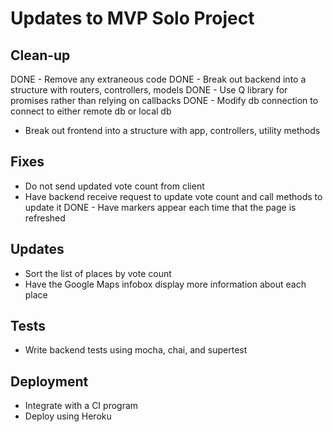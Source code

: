 # Updates to MVP Solo Project #

## Clean-up ##

DONE - Remove any extraneous code
DONE - Break out backend into a structure with routers, controllers, models
DONE - Use Q library for promises rather than relying on callbacks
DONE - Modify db connection to connect to either remote db or local db
- Break out frontend into a structure with app, controllers, utility methods


## Fixes ##

- Do not send updated vote count from client
- Have backend receive request to update vote count and call methods to update it
DONE - Have markers appear each time that the page is refreshed


## Updates ##

- Sort the list of places by vote count
- Have the Google Maps infobox display more information about each place

## Tests ##

- Write backend tests using mocha, chai, and supertest


## Deployment ##

- Integrate with a CI program
- Deploy using Heroku